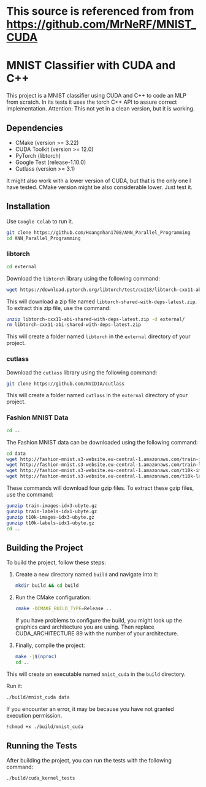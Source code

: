 # This source is referenced from from https://github.com/MrNeRF/MNIST_CUDA
# MNIST Classifier with CUDA and C++

This project is a MNIST classifier using CUDA and C++ to code an MLP from scratch. 
In its tests it uses the torch C++ API to assure correct implementation.
Attention: This not yet in a clean version, but it is working.

## Dependencies

- CMake (version >= 3.22)
- CUDA Toolkit (version >= 12.0) 
- PyTorch (libtorch)
- Google Test (release-1.10.0)
- Cutlass (version >= 3.1)

It might also work with a lower version of CUDA, but that is the only one I have tested.
CMake version might be also considerable lower. Just test it.
## Installation

Use `Google Colab` to run it.

```bash
git clone https://github.com/Hoangnhan1708/ANN_Parallel_Programming
cd ANN_Parallel_Programming
```
### libtorch

```bash
cd external
```

Download the `libtorch` library using the following command:

```bash
wget https://download.pytorch.org/libtorch/test/cu118/libtorch-cxx11-abi-shared-with-deps-latest.zip  
```

This will download a zip file named `libtorch-shared-with-deps-latest.zip`. To extract this zip file, use the command:

```bash
unzip libtorch-cxx11-abi-shared-with-deps-latest.zip -d external/
rm libtorch-cxx11-abi-shared-with-deps-latest.zip
```

This will create a folder named `libtorch` in the `external` directory of your project.

### cutlass

Download the `cutlass` library using the following command:
```bash
git clone https://github.com/NVIDIA/cutlass
```
This will create a folder named `cutlass` in the `external` directory of your project.

### Fashion MNIST Data

```bash
cd ..
```

The Fashion MNIST data can be downloaded using the following command:

```bash
cd data
wget http://fashion-mnist.s3-website.eu-central-1.amazonaws.com/train-images-idx3-ubyte.gz
wget http://fashion-mnist.s3-website.eu-central-1.amazonaws.com/train-labels-idx1-ubyte.gz
wget http://fashion-mnist.s3-website.eu-central-1.amazonaws.com/t10k-images-idx3-ubyte.gz
wget http://fashion-mnist.s3-website.eu-central-1.amazonaws.com/t10k-labels-idx1-ubyte.gz
```

These commands will download four gzip files. To extract these gzip files, use the command:

```bash
gunzip train-images-idx3-ubyte.gz
gunzip train-labels-idx1-ubyte.gz
gunzip t10k-images-idx3-ubyte.gz
gunzip t10k-labels-idx1-ubyte.gz
cd ..
```


## Building the Project

To build the project, follow these steps:
1. Create a new directory named `build` and navigate into it:

    ```bash
    mkdir build && cd build
    ```

2. Run the CMake configuration:

    ```bash
    cmake -DCMAKE_BUILD_TYPE=Release ..
    ```
	If you have problems to configure the build, you might look up the graphics card architecture you are using.
	Then replace CUDA_ARCHITECTURE 89 with the number of your architecture.

3. Finally, compile the project:

    ```bash
    make -j$(nproc)
    cd ..
    ```

This will create an executable named `mnist_cuda` in the `build` directory.

Run it:
```bash
./build/mnist_cuda data
```

If you encounter an error, it may be because you have not granted execution permission.

```bash
!chmod +x ./build/mnist_cuda
```

## Running the Tests

After building the project, you can run the tests with the following command:

```bash
./build/cuda_kernel_tests
```
